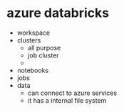 # azure databricks

- workspace
- clusters
    - all purpose
    - job cluster
    - 
- notebooks
- jobs
- data
    - can connect to azure services
    - it has a internal file system